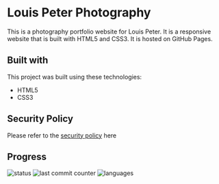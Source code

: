 # Louis Peter Photography

This is a photography portfolio website for Louis Peter. It is a responsive website that is built with HTML5 and CSS3. It is hosted on GitHub Pages.

## Built with

This project was built using these technologies:

- HTML5
- CSS3

## Security Policy
Please refer to the [security policy](SECURITY.md) here

## Progress

![status](https://img.shields.io/badge/status-ongoing-orange?style=flat-square)
![last commit counter](https://img.shields.io/github/last-commit/louisclarencepeter/Portfolio?style=flat-square)
![languages](https://img.shields.io/github/languages/count/louisclarencepeter/Portfolio?style=flat-square)
